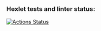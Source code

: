 ### Hexlet tests and linter status:
[![Actions Status](https://github.com/7Alina77/frontend-project-44/actions/workflows/hexlet-check.yml/badge.svg)](https://github.com/7Alina77/frontend-project-44/actions)